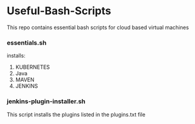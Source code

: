 # Useful-Bash-Scripts
This repo contains essential bash scripts for cloud based virtual machines


### essentials.sh 
installs:
1. KUBERNETES
2. Java
3. MAVEN
4. JENKINS

### jenkins-plugin-installer.sh
This script installs the plugins listed in the plugins.txt file